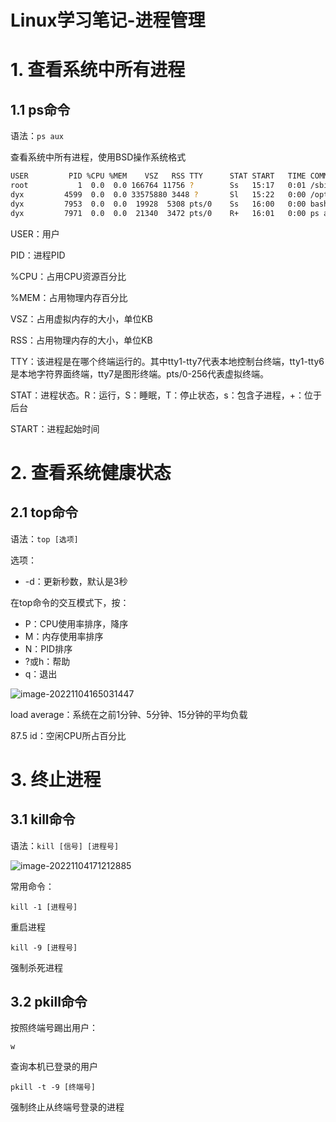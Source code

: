 # Linux学习笔记-进程管理

# 1. 查看系统中所有进程

## 1.1 ps命令

语法：`ps aux`

查看系统中所有进程，使用BSD操作系统格式

```bash
USER         PID %CPU %MEM    VSZ   RSS TTY      STAT START   TIME COMMAND
root           1  0.0  0.0 166764 11756 ?        Ss   15:17   0:01 /sbin/init sp
dyx         4599  0.0  0.0 33575880 3448 ?       Sl   15:22   0:00 /opt/google/c
dyx         7953  0.0  0.0  19928  5308 pts/0    Ss   16:00   0:00 bash
dyx         7971  0.0  0.0  21340  3472 pts/0    R+   16:01   0:00 ps aux
```

USER：用户

PID：进程PID

%CPU：占用CPU资源百分比

%MEM：占用物理内存百分比

VSZ：占用虚拟内存的大小，单位KB

RSS：占用物理内存的大小，单位KB

TTY：该进程是在哪个终端运行的。其中tty1-tty7代表本地控制台终端，tty1-tty6是本地字符界面终端，tty7是图形终端。pts/0-256代表虚拟终端。

STAT：进程状态。R：运行，S：睡眠，T：停止状态，s：包含子进程，+：位于后台

START：进程起始时间

# 2. 查看系统健康状态

## 2.1 top命令

语法：`top [选项]`

选项：

- -d：更新秒数，默认是3秒

在top命令的交互模式下，按：

- P：CPU使用率排序，降序
- M：内存使用率排序
- N：PID排序
- ?或h：帮助
- q：退出

![image-20221104165031447](/home/dyx/snap/typora/76/.config/Typora/typora-user-images/image-20221104165031447.png)

load average：系统在之前1分钟、5分钟、15分钟的平均负载

87.5 id：空闲CPU所占百分比

# 3. 终止进程

## 3.1 kill命令

语法：`kill [信号] [进程号]`

![image-20221104171212885](/home/dyx/snap/typora/76/.config/Typora/typora-user-images/image-20221104171212885.png)

常用命令：

`kill -1 [进程号]`

重启进程

`kill -9 [进程号]`

强制杀死进程

## 3.2 pkill命令

按照终端号踢出用户：

`w`

查询本机已登录的用户

`pkill -t -9 [终端号]`

强制终止从终端号登录的进程